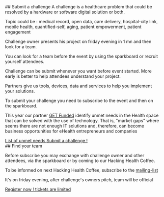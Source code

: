 <div class="col-xs-12 col-md-6" markdown="1">
## Submit a challenge
A challenge is a healthcare problem that could be resolved by a hardware or software digital solution or both.

Topic could be : medical record, open data, care delivery, hospital-city link, mobile health, quantified-self, aging, patient empowerment, patient engagement

Challenge owner presents his project on friday evening in 1 mn and then look for a team.

You can look for a team before the event by using the sparkboard or recruit yourself attendees.

Challenge can be submit whenever you want before event started. More early is better to help attendees understand your project.

Partners give us tools, devices, data and services to help you implement your solutions.

To submit your challenge you need to subscribe to the event and then on the sparkboard.

This year our partner [GET Funded](http://www.get-ehealth.eu/) identify unmet needs in the Health space that can be solved with the use of technology. That is, "market gaps" where seems there are not enough IT solutions and, therefore, can become business opportunities for eHealth entrepreneurs and companies

<a href="http://www.get-ehealth.eu/fill-the-gap/" class="btn btn-primary btn-block">
          List of unmet needs
        </a>
<a href="http://hhcamp.sparkboard.com" class="btn btn-primary btn-block">
          Submit a challenge !
        </a>
</div>

<div class="col-xs-12 col-md-6" markdown="1">
## Find your team

Before subscribe you may exchange with challenge owner and other attendees, via the sparkboard or by coming to our Hacking Health Coffee.

To be informed on next Hacking Health Coffee, subscribe to the [mailing-list](http://eepurl.com/Gbes1)

It's on friday evening, after challenge's owners pitch, team will be official

<a href="http://hhcamp.eventbrite.fr" class="btn btn-primary btn-block">
          Register now ! tickets are limited
        </a>

</div>
